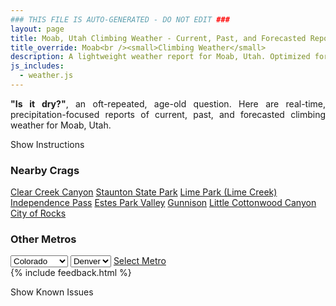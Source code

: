 ```yaml
---
### THIS FILE IS AUTO-GENERATED - DO NOT EDIT ###
layout: page
title: Moab, Utah Climbing Weather - Current, Past, and Forecasted Report
title_override: Moab<br /><small>Climbing Weather</small>
description: A lightweight weather report for Moab, Utah. Optimized for slow internet connections.
js_includes:
  - weather.js
---
```


<section class="measure center lh-copy f5-ns f6 ph2 mv4" style="text-align: justify;">
<strong>"Is it dry?"</strong>, an oft-repeated, age-old question. Here are real-time,
precipitation-focused reports of current, past, and forecasted climbing weather for Moab, Utah.
</section>

<p id="settings-toggle" class="mw5 b center tc hover-light-red black-70 pointer">Show Instructions</p>
<section id="settings" class="overflow-hidden" style="display:none;">
    <div class="mv2 ph2 center">
        <div class="fn f6 tc pv2">
            <p class="measure lh-copy center"><strong>Show/hide hourly forecasts</strong> by clicking the desired day.</p>
            <hr class="mw5 p0 mv2 o-60 b0 bt b--light-red light-red bg-light-red">
            <p class="measure lh-copy center"><strong>Current and Past conditions</strong> are measured by the nearest weather station. <strong>Forecast conditions</strong> are calculated and polled separately.</p>
            <hr class="mw5 p0 mv2 o-60 b0 bt b--light-red light-red bg-light-red">
            <p class="measure lh-copy center"><strong>Having issues?</strong> Try <a id="clear-cache" class="no-underline relative fancy-link light-red hover-light-red" href="#">clearing the local cache</a>.</p>
            <hr class="mw5 p0 mv2 o-60 b0 bt b--light-red light-red bg-light-red">
            <p class="measure lh-copy center">Weather data sourced from <a class="no-underline fancy-link relative light-red" target="_blank" href="https://www.weather.gov/documentation/services-web-api">weather.gov</a>.</p>
        </div>
    </div>
</section>
<section id="weather" data-crag="moab-utah" class="mv4-ns mv3 ph2 center"></section>
<section id="nearby" class="tc lh-copy">
  <h3>Nearby Crags</h3>
<a class="nowrap no-underline fancy-link relative light-red mh3" href="/crags/clear-creek-canyon-colorado-weather.html">Clear Creek Canyon</a>
<a class="nowrap no-underline fancy-link relative light-red mh3" href="/crags/staunton-state-park-colorado-weather.html">Staunton State Park</a>
<a class="nowrap no-underline fancy-link relative light-red mh3" href="/crags/lime-park-lime-creek-colorado-weather.html">Lime Park (Lime Creek)</a>
<a class="nowrap no-underline fancy-link relative light-red mh3" href="/crags/independence-pass-colorado-weather.html">Independence Pass</a>
<a class="nowrap no-underline fancy-link relative light-red mh3" href="/crags/estes-park-valley-colorado-weather.html">Estes Park Valley</a>
<a class="nowrap no-underline fancy-link relative light-red mh3" href="/crags/gunnison-colorado-weather.html">Gunnison</a>
<a class="nowrap no-underline fancy-link relative light-red mh3" href="/crags/little-cottonwood-canyon-utah-weather.html">Little Cottonwood Canyon</a>
<a class="nowrap no-underline fancy-link relative light-red mh3" href="/crags/city-of-rocks-idaho-weather.html">City of Rocks</a>
</section>
<section id="nearby" class="tc lh-copy">
  <h3>Other Metros</h3>
  <select class="ma1 bg-near-white pa2" id="stateSel">
    <option value="Texas">Texas</option>
    <option value="Washington">Washington</option>
    <option value="Colorado" selected>Colorado</option>
    <option value="Tennessee">Tennessee</option>
    <option value="Utah">Utah</option>
    <option value="California">California</option>
  </select>
  <select class="ma1 bg-near-white pa2" id="citySel">
    <option value="Denver" selected>Denver</option>
  </select>
  <a id="selectMetro" class="f6 link dim ph3 pv2 ma1 dib white bg-light-red" href="/crags/denver-colorado-weather.html">Select Metro</a>
  <script>
    var states = [];
    states["Texas"] = "Austin"
    states["Washington"] = "Seattle"
    states["Colorado"] = "Denver"
    states["Tennessee"] = "Nashville"
    states["Utah"] = "Salt Lake City"
    states["California"] = "San Francisco|Los Angeles"
  </script>
</section>
{% include feedback.html %}
<p id="issues-toggle" class="mw5 b center tc hover-light-red black-70 pointer">Show Known Issues</p>
<section id="issues" class="overflow-hidden tc f6">
</section>

<script>
  var weekly_GJT_60_82 = {"updated":"2021-03-13T06:51:51+00:00","units":"us","forecastGenerator":"BaselineForecastGenerator","generatedAt":"2021-03-13T08:49:01+00:00","updateTime":"2021-03-13T06:51:51+00:00","validTimes":"2021-03-13T00:00:00+00:00/P7DT1H","elevation":{"value":1560.8808,"unitCode":"unit:m"},"periods":[{"number":1,"name":"Overnight","startTime":"2021-03-13T01:00:00-07:00","endTime":"2021-03-13T06:00:00-07:00","isDaytime":false,"temperature":33,"temperatureUnit":"F","temperatureTrend":null,"windSpeed":"0 to 5 mph","windDirection":"W","icon":"https://api.weather.gov/icons/land/night/snow,50?size=medium","shortForecast":"Chance Snow Showers","detailedForecast":"A chance of snow showers. Cloudy, with a low around 33. West wind 0 to 5 mph. Chance of precipitation is 50%. New snow accumulation of less than half an inch possible."},{"number":2,"name":"Saturday","startTime":"2021-03-13T06:00:00-07:00","endTime":"2021-03-13T18:00:00-07:00","isDaytime":true,"temperature":46,"temperatureUnit":"F","temperatureTrend":null,"windSpeed":"5 to 10 mph","windDirection":"W","icon":"https://api.weather.gov/icons/land/day/snow,50?size=medium","shortForecast":"Chance Snow Showers","detailedForecast":"A chance of snow showers before 3pm, then a chance of rain showers between 3pm and 5pm, then a chance of snow showers. Mostly cloudy, with a high near 46. West wind 5 to 10 mph. Chance of precipitation is 50%. New snow accumulation of less than half an inch possible."},{"number":3,"name":"Saturday Night","startTime":"2021-03-13T18:00:00-07:00","endTime":"2021-03-14T06:00:00-06:00","isDaytime":false,"temperature":34,"temperatureUnit":"F","temperatureTrend":null,"windSpeed":"10 to 15 mph","windDirection":"W","icon":"https://api.weather.gov/icons/land/night/snow,40/snow,60?size=medium","shortForecast":"Rain And Snow Showers Likely","detailedForecast":"Rain and snow showers likely. Cloudy, with a low around 34. West wind 10 to 15 mph, with gusts as high as 25 mph. Chance of precipitation is 60%."},{"number":4,"name":"Sunday","startTime":"2021-03-14T06:00:00-06:00","endTime":"2021-03-14T18:00:00-06:00","isDaytime":true,"temperature":49,"temperatureUnit":"F","temperatureTrend":null,"windSpeed":"15 to 20 mph","windDirection":"NW","icon":"https://api.weather.gov/icons/land/day/snow,40/bkn?size=medium","shortForecast":"Chance Snow Showers then Mostly Cloudy","detailedForecast":"A chance of snow showers before noon. Mostly cloudy, with a high near 49. Northwest wind 15 to 20 mph. Chance of precipitation is 40%. New snow accumulation of less than half an inch possible."},{"number":5,"name":"Sunday Night","startTime":"2021-03-14T18:00:00-06:00","endTime":"2021-03-15T06:00:00-06:00","isDaytime":false,"temperature":31,"temperatureUnit":"F","temperatureTrend":null,"windSpeed":"5 to 10 mph","windDirection":"NE","icon":"https://api.weather.gov/icons/land/night/sct?size=medium","shortForecast":"Partly Cloudy","detailedForecast":"Partly cloudy, with a low around 31. Northeast wind 5 to 10 mph, with gusts as high as 25 mph."},{"number":6,"name":"Monday","startTime":"2021-03-15T06:00:00-06:00","endTime":"2021-03-15T18:00:00-06:00","isDaytime":true,"temperature":54,"temperatureUnit":"F","temperatureTrend":null,"windSpeed":"5 to 10 mph","windDirection":"SSE","icon":"https://api.weather.gov/icons/land/day/bkn?size=medium","shortForecast":"Partly Sunny","detailedForecast":"Partly sunny, with a high near 54."},{"number":7,"name":"Monday Night","startTime":"2021-03-15T18:00:00-06:00","endTime":"2021-03-16T06:00:00-06:00","isDaytime":false,"temperature":34,"temperatureUnit":"F","temperatureTrend":null,"windSpeed":"10 mph","windDirection":"SSE","icon":"https://api.weather.gov/icons/land/night/rain_showers,20/snow,30?size=medium","shortForecast":"Slight Chance Rain Showers then Chance Rain And Snow Showers","detailedForecast":"A slight chance of rain showers before midnight, then a chance of rain and snow showers. Mostly cloudy, with a low around 34. Chance of precipitation is 30%."},{"number":8,"name":"Tuesday","startTime":"2021-03-16T06:00:00-06:00","endTime":"2021-03-16T18:00:00-06:00","isDaytime":true,"temperature":48,"temperatureUnit":"F","temperatureTrend":null,"windSpeed":"5 to 10 mph","windDirection":"SSW","icon":"https://api.weather.gov/icons/land/day/snow/bkn?size=medium","shortForecast":"Chance Snow Showers then Partly Sunny","detailedForecast":"A chance of snow showers before noon. Partly sunny, with a high near 48. Little or no snow accumulation expected."},{"number":9,"name":"Tuesday Night","startTime":"2021-03-16T18:00:00-06:00","endTime":"2021-03-17T06:00:00-06:00","isDaytime":false,"temperature":29,"temperatureUnit":"F","temperatureTrend":null,"windSpeed":"5 mph","windDirection":"NE","icon":"https://api.weather.gov/icons/land/night/sct?size=medium","shortForecast":"Partly Cloudy","detailedForecast":"Partly cloudy, with a low around 29."},{"number":10,"name":"Wednesday","startTime":"2021-03-17T06:00:00-06:00","endTime":"2021-03-17T18:00:00-06:00","isDaytime":true,"temperature":54,"temperatureUnit":"F","temperatureTrend":null,"windSpeed":"5 mph","windDirection":"NE","icon":"https://api.weather.gov/icons/land/day/few?size=medium","shortForecast":"Sunny","detailedForecast":"Sunny, with a high near 54."},{"number":11,"name":"Wednesday Night","startTime":"2021-03-17T18:00:00-06:00","endTime":"2021-03-18T06:00:00-06:00","isDaytime":false,"temperature":31,"temperatureUnit":"F","temperatureTrend":null,"windSpeed":"5 mph","windDirection":"ENE","icon":"https://api.weather.gov/icons/land/night/few?size=medium","shortForecast":"Mostly Clear","detailedForecast":"Mostly clear, with a low around 31."},{"number":12,"name":"Thursday","startTime":"2021-03-18T06:00:00-06:00","endTime":"2021-03-18T18:00:00-06:00","isDaytime":true,"temperature":58,"temperatureUnit":"F","temperatureTrend":null,"windSpeed":"5 to 10 mph","windDirection":"S","icon":"https://api.weather.gov/icons/land/day/few?size=medium","shortForecast":"Sunny","detailedForecast":"Sunny, with a high near 58."},{"number":13,"name":"Thursday Night","startTime":"2021-03-18T18:00:00-06:00","endTime":"2021-03-19T06:00:00-06:00","isDaytime":false,"temperature":35,"temperatureUnit":"F","temperatureTrend":null,"windSpeed":"5 mph","windDirection":"S","icon":"https://api.weather.gov/icons/land/night/sct?size=medium","shortForecast":"Partly Cloudy","detailedForecast":"Partly cloudy, with a low around 35."},{"number":14,"name":"Friday","startTime":"2021-03-19T06:00:00-06:00","endTime":"2021-03-19T18:00:00-06:00","isDaytime":true,"temperature":61,"temperatureUnit":"F","temperatureTrend":null,"windSpeed":"5 mph","windDirection":"S","icon":"https://api.weather.gov/icons/land/day/sct?size=medium","shortForecast":"Mostly Sunny","detailedForecast":"Mostly sunny, with a high near 61."}]}
  var hourly_GJT_60_82 = {"correlationId":"3010b85","title":"Unexpected Problem","type":"https://api.weather.gov/problems/UnexpectedProblem","status":500,"detail":"An unexpected problem has occurred.","instance":"https://api.weather.gov/requests/3010b85"}
  var crags_config = [
  {
    "name": "Moab",
    "note": "Soft sandstone in a desert environment.",
    "mountainProject": "https://www.mountainproject.com/area/105716711/moab-area",
    "station": "MOAB",
    "office": "GJT/60,82",
    "coordinates": [
      -109.550,
      38.573
    ]
  }
]</script>
